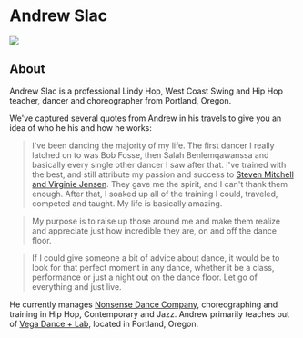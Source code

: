 # Andrew Slac
<img src="https://s1dancefest.s3.amazonaws.com/Andrew%20Slac.jpg?placekitten" />

<input type="hidden" caption="Photo%20by%20%3Ca%20href%3D%22http%3A%2F%2Fwww.bradfordwhelan.com%2F%22%3EBrad%20Whelan%3C%2Fa%3E"/>

## About
Andrew Slac is a professional Lindy Hop, West Coast Swing and Hip Hop teacher, dancer and choreographer from Portland, Oregon.

We've captured several quotes from Andrew in his travels to give you an idea of who he his and how he works:

<blockquote><span>I've been dancing the majority of my life. The first dancer I really latched on to was Bob Fosse, then Salah Benlemqawanssa and basically every single other dancer I saw after that. I've trained with the best, and still attribute my passion and success to <a href="http://www.stevenandvirginie.com/">Steven Mitchell and Virginie Jensen</a>. They gave me the spirit, and I can't thank them enough. After that, I soaked up all of the training I could, traveled, competed and taught. My life is basically amazing.</span></blockquote>

<blockquote><span>My purpose is to raise up those around me and make them realize and appreciate just how incredible they are, on and off the dance floor.</span></blockquote>

<blockquote><span>If I could give someone a bit of advice about dance, it would be to look for that perfect moment in any dance, whether it be a class, performance or just a night out on the dance floor. Let go of everything and just live.</span></blockquote>

He currently manages <a href="http://nonsensedance.webstarts.com/">Nonsense Dance Company</a>, choreographing and training in Hip Hop, Contemporary and Jazz. Andrew primarily teaches out of <a href="http://www.vegadancelab.com/">Vega Dance + Lab</a>, located in Portland, Oregon.